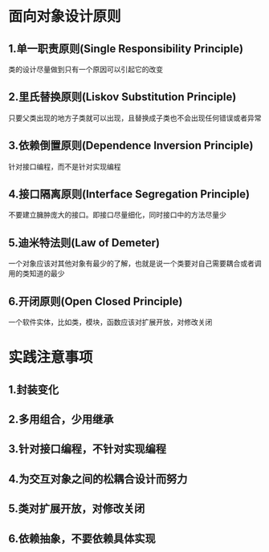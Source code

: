 # 面向对象设计原则
## 1.单一职责原则(Single Responsibility Principle) 
类的设计尽量做到只有一个原因可以引起它的改变
## 2.里氏替换原则(Liskov Substitution Principle)
只要父类出现的地方子类就可以出现，且替换成子类也不会出现任何错误或者异常
## 3.依赖倒置原则(Dependence Inversion Principle)
针对接口编程，而不是针对实现编程
## 4.接口隔离原则(Interface Segregation Principle)
不要建立臃肿庞大的接口。即接口尽量细化，同时接口中的方法尽量少
## 5.迪米特法则(Law of Demeter)
一个对象应该对其他对象有最少的了解，也就是说一个类要对自己需要耦合或者调用的类知道的最少
## 6.开闭原则(Open Closed Principle)
一个软件实体，比如类，模块，函数应该对扩展开放，对修改关闭

# 实践注意事项
## 1.封装变化
## 2.多用组合，少用继承
## 3.针对接口编程，不针对实现编程
## 4.为交互对象之间的松耦合设计而努力
## 5.类对扩展开放，对修改关闭
## 6.依赖抽象，不要依赖具体实现
